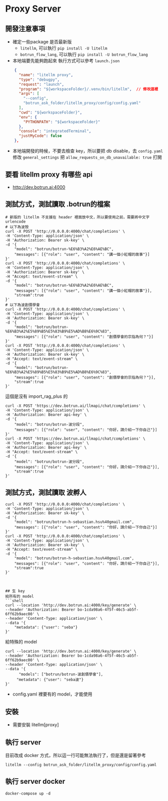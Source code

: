 # Proxy Server

## 開發注意事項
- 確定一些package 是否最新版
  - `litellm`, 可以執行 `pip install -U litellm`
  - `botrun_flow_lang`, 可以執行 `pip install -U botrun_flow_lang`
- 本地端要先能夠跑起來
執行方式可以參考 `launch.json`
```json
    {
      "name": "litellm proxy",
      "type": "debugpy",
      "request": "launch",
      "program": "${workspaceFolder}/.venv/bin/litellm",  // 修改這裡
      "args": [
        "--config",
        "botrun_ask_folder/litellm_proxy/config/config.yaml"
      ],
      "cwd": "${workspaceFolder}",
      "env": {
        "PYTHONPATH": "${workspaceFolder}"
      },
      "console": "integratedTerminal",
      "justMyCode": false
    },

```
- 本地端開發的時候，不要去檢查 key，所以要把 db disable，去 `config.yaml`修改 `general_settings`
  把 `allow_requests_on_db_unavailable: true` 打開

## 要看 litellm proxy 有哪些 api 
- http://dev.botrun.ai:4000

## 測試方式，測試讀取 .botrun的檔案
```shell
# 新版的 litellm 不支援在 header 裡面放中文，所以要使用之前，需要將中文字 urlencode
# 以下為波殼
curl -X POST 'http://0.0.0.0:4000/chat/completions' \
-H 'Content-Type: application/json' \
-H 'Authorization: Bearer sk-key' \
-d '{
    "model": "botrun/botrun-%E6%B3%A2%E6%AE%BC",
    "messages": [{"role": "user", "content": "講一個小紅帽的故事"}]
}'
curl -X POST 'http://0.0.0.0:4000/chat/completions' \
-H 'Content-Type: application/json' \
-H 'Authorization: Bearer sk-key' \
-H "Accept: text/event-stream" \
-d '{
    "model": "botrun/botrun-%E6%B3%A2%E6%AE%BC",
    "messages": [{"role": "user", "content": "講一個小紅帽的故事"}],
    "stream":true
}'
# 以下為波創價學會
curl -X POST 'http://0.0.0.0:4000/chat/completions' \
-H 'Content-Type: application/json' \
-H 'Authorization: Bearer sk-key' \
-d '{
    "model": "botrun/botrun-%E6%B3%A2%E5%89%B5%E5%83%B9%E5%AD%B8%E6%9C%83",
    "messages": [{"role": "user", "content": "創價學會的宗指為何？"}]
}'
curl -X POST 'http://0.0.0.0:4000/chat/completions' \
-H 'Content-Type: application/json' \
-H 'Authorization: Bearer sk-key' \
-H "Accept: text/event-stream" \
-d '{
    "model": "botrun/botrun-%E6%B3%A2%E5%89%B5%E5%83%B9%E5%AD%B8%E6%9C%83",
    "messages": [{"role": "user", "content": "創價學會的宗指為何？"}],
    "stream":true
}'
```
這個是沒有 import_rag_plus 的
```shell
curl -X POST 'https://dev.botrun.ai/llmapi/chat/completions' \
-H 'Content-Type: application/json' \
-H 'Authorization: Bearer api-key' \
-d '{
    "model": "botrun/botrun-波分段",
    "messages": [{"role": "user", "content": "你好，請介紹一下你自己"}]
}'
curl -X POST 'https://dev.botrun.ai/llmapi/chat/completions' \
-H 'Content-Type: application/json' \
-H 'Authorization: Bearer api-key' \
-H "Accept: text/event-stream" \
-d '{
    "model": "botrun/botrun-波分段",
    "messages": [{"role": "user", "content": "你好，請介紹一下你自己"}],
    "stream":true
}'

```

## 測試方式，測試讀取 波孵人
```shell
curl -X POST 'http://0.0.0.0:4000/chat/completions' \
-H 'Content-Type: application/json' \
-H 'Authorization: Bearer sk-key' \
-d '{
    "model": "botrun/botrun-h-sebastian.hsu%40gmail.com",
    "messages": [{"role": "user", "content": "你好，請介紹一下你自己"}]
}'
curl -X POST 'http://0.0.0.0:4000/chat/completions' \
-H 'Content-Type: application/json' \
-H 'Authorization: Bearer sk-key' \
-H "Accept: text/event-stream" \
-d '{
    "model": "botrun/botrun-h-sebastian.hsu%40gmail.com",
    "messages": [{"role": "user", "content": "你好，請介紹一下你自己"}],
    "stream":true
}'



## 生 key
給所有的 model
```shell
curl --location 'http://dev.botrun.ai:4000/key/generate' \
--header 'Authorization: Bearer bo-1cda98a6-4f5f-46c5-ab5f-6ff62b9aec00' \
--header 'Content-Type: application/json' \
--data '{
    "metadata": {"user": "seba"}
}'
```
給特殊的 model
```shell
curl --location 'http://dev.botrun.ai:4000/key/generate' \
--header 'Authorization: Bearer bo-1cda98a6-4f5f-46c5-ab5f-6ff62b9aec00' \
--header 'Content-Type: application/json' \
--data '{
      "models": ["botrun/botrun-波創價學會"],
     "metadata": {"user": "seba波"}
}'
```

- config.yaml 裡要有的 model，才能使用
## 安裝
- 需要安裝 litellm[proxy]

## 執行 server
目前改成 docker 方式，所以這一行可能無法執行了，但是還是留著參考
```shell
litellm --config botrun_ask_folder/litellm_proxy/config/config.yaml
```

## 執行 server docker
```shell
docker-compose up -d
```
